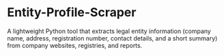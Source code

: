 # Entity-Profile-Scraper
A lightweight Python tool that extracts legal entity information (company name, address, registration number, contact details, and a short summary) from company websites, registries, and reports.
